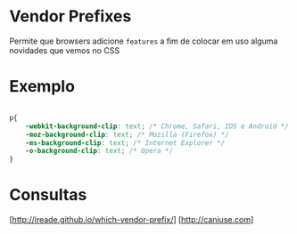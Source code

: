 # Vendor Prefixes

Permite que browsers adicione `features` a fim de colocar em uso alguma novidades que vemos no CSS

# Exemplo

```css

p{
    -webkit-background-clip: text; /* Chrome, Safari, IOS e Android */
    -moz-background-clip: text; /* Mozilla (Firefox) */
    -ms-background-clip: text; /* Internet Explorer */
    -o-background-clip: text; /* Opera */
}

```
# Consultas

[http://ireade.github.io/which-vendor-prefix/]
[http://caniuse.com]